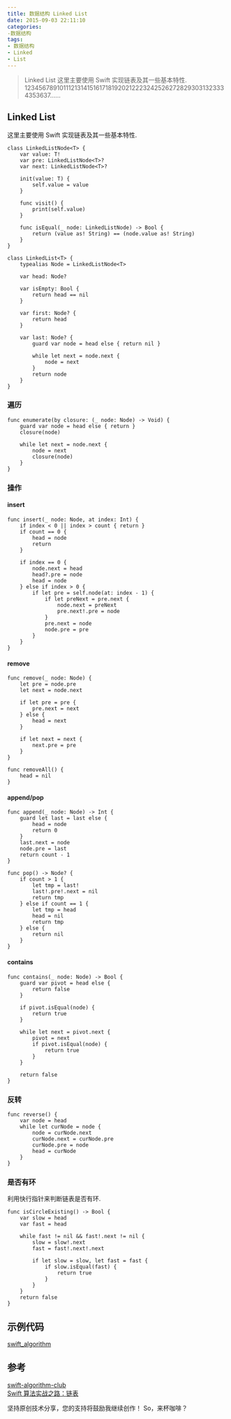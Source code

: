 ```yaml
---
title: 数据结构 Linked List
date: 2015-09-03 22:11:10
categories: 
-数据结构
tags:
- 数据结构
- Linked
- List
---
```



> Linked List 这里主要使用 Swift 实现链表及其一些基本特性. 12345678910111213141516171819202122232425262728293031323334353637......


[](#Linked-List "Linked List")Linked List
-----------------------------------------

这里主要使用 Swift 实现链表及其一些基本特性.

```
class LinkedListNode<T> {
    var value: T!
    var pre: LinkedListNode<T>?
    var next: LinkedListNode<T>?

    init(value: T) {
        self.value = value
    }

    func visit() {
        print(self.value)
    }

    func isEqual(_ node: LinkedListNode) -> Bool {
        return (value as! String) == (node.value as! String)
    }
}

class LinkedList<T> {
    typealias Node = LinkedListNode<T>

    var head: Node?

    var isEmpty: Bool {
        return head == nil
    }

    var first: Node? {
        return head
    }

    var last: Node? {
        guard var node = head else { return nil }

        while let next = node.next {
            node = next
        }
        return node
    }
}
```

### [](#遍历 "遍历")遍历

```
func enumerate(by closure: (_ node: Node) -> Void) {
    guard var node = head else { return }
    closure(node)

    while let next = node.next {
        node = next
        closure(node)
    }
}
```

### [](#操作 "操作")操作

#### [](#insert "insert")insert

```
func insert(_ node: Node, at index: Int) {
    if index < 0 || index > count { return }
    if count == 0 {
        head = node
        return
    }

    if index == 0 {
        node.next = head
        head?.pre = node
        head = node
    } else if index > 0 {
        if let pre = self.node(at: index - 1) {
            if let preNext = pre.next {
                node.next = preNext
                pre.next!.pre = node
            }
            pre.next = node
            node.pre = pre
        }
    }
}
```

#### [](#remove "remove")remove

```
func remove(_ node: Node) {
    let pre = node.pre
    let next = node.next

    if let pre = pre {
        pre.next = next
    } else {
        head = next
    }

    if let next = next {
        next.pre = pre
    }
}

func removeAll() {
    head = nil
}
```

#### [](#append-pop "append/pop")append/pop

```
func append(_ node: Node) -> Int {
    guard let last = last else {
        head = node
        return 0
    }
    last.next = node
    node.pre = last
    return count - 1
}

func pop() -> Node? {
    if count > 1 {
        let tmp = last!
        last!.pre!.next = nil
        return tmp
    } else if count == 1 {
        let tmp = head
        head = nil
        return tmp
    } else {
        return nil
    }
}
```

#### [](#contains "contains")contains

```
func contains(_ node: Node) -> Bool {
    guard var pivot = head else {
        return false
    }

    if pivot.isEqual(node) {
        return true
    }

    while let next = pivot.next {
        pivot = next
        if pivot.isEqual(node) {
            return true
        }
    }

    return false
}
```

### [](#反转 "反转")反转

```
func reverse() {
    var node = head
    while let curNode = node {
        node = curNode.next
        curNode.next = curNode.pre
        curNode.pre = node
        head = curNode
    }
}
```

### [](#是否有环 "是否有环")是否有环

利用快行指针来判断链表是否有环.

```
func isCircleExisting() -> Bool {
    var slow = head
    var fast = head

    while fast != nil && fast!.next != nil {
        slow = slow!.next
        fast = fast!.next!.next

        if let slow = slow, let fast = fast {
            if slow.isEqual(fast) {
                return true
            }
        }
    }
    return false
}
```

[](#示例代码 "示例代码")示例代码
--------------------

[swift_algorithm](https://github.com/andyccc/swift_algorithm)

[](#参考 "参考")参考
--------------

[swift-algorithm-club](https://github.com/raywenderlich/swift-algorithm-club)  
[Swift 算法实战之路：链表](https://www.jianshu.com/p/cf962aeff643)

坚持原创技术分享，您的支持将鼓励我继续创作！ So，来杯咖啡？
